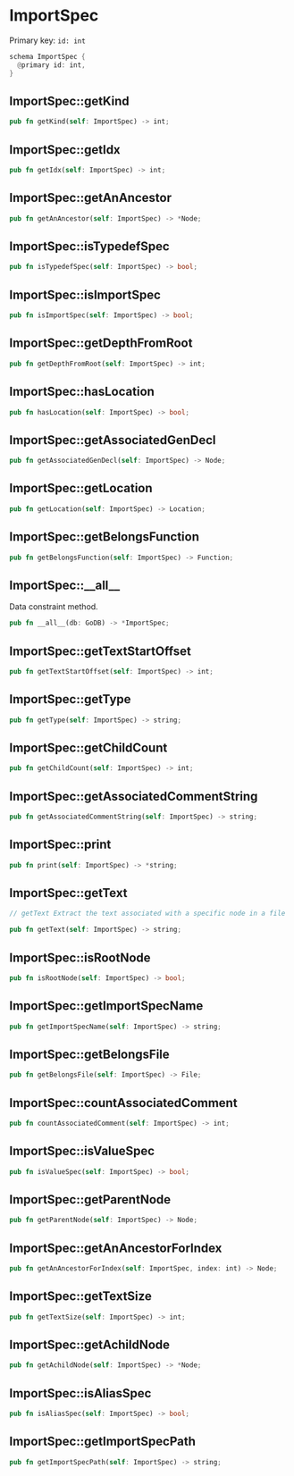 # ImportSpec

Primary key: `id: int`

```rust
schema ImportSpec {
  @primary id: int,
}
```
## ImportSpec::getKind

```rust
pub fn getKind(self: ImportSpec) -> int;
```
## ImportSpec::getIdx

```rust
pub fn getIdx(self: ImportSpec) -> int;
```
## ImportSpec::getAnAncestor

```rust
pub fn getAnAncestor(self: ImportSpec) -> *Node;
```
## ImportSpec::isTypedefSpec

```rust
pub fn isTypedefSpec(self: ImportSpec) -> bool;
```
## ImportSpec::isImportSpec

```rust
pub fn isImportSpec(self: ImportSpec) -> bool;
```
## ImportSpec::getDepthFromRoot

```rust
pub fn getDepthFromRoot(self: ImportSpec) -> int;
```
## ImportSpec::hasLocation

```rust
pub fn hasLocation(self: ImportSpec) -> bool;
```
## ImportSpec::getAssociatedGenDecl

```rust
pub fn getAssociatedGenDecl(self: ImportSpec) -> Node;
```
## ImportSpec::getLocation

```rust
pub fn getLocation(self: ImportSpec) -> Location;
```
## ImportSpec::getBelongsFunction

```rust
pub fn getBelongsFunction(self: ImportSpec) -> Function;
```
## ImportSpec::\_\_all\_\_

Data constraint method.

```rust
pub fn __all__(db: GoDB) -> *ImportSpec;
```
## ImportSpec::getTextStartOffset

```rust
pub fn getTextStartOffset(self: ImportSpec) -> int;
```
## ImportSpec::getType

```rust
pub fn getType(self: ImportSpec) -> string;
```
## ImportSpec::getChildCount

```rust
pub fn getChildCount(self: ImportSpec) -> int;
```
## ImportSpec::getAssociatedCommentString

```rust
pub fn getAssociatedCommentString(self: ImportSpec) -> string;
```
## ImportSpec::print

```rust
pub fn print(self: ImportSpec) -> *string;
```
## ImportSpec::getText

```java
// getText Extract the text associated with a specific node in a file
```
```rust
pub fn getText(self: ImportSpec) -> string;
```
## ImportSpec::isRootNode

```rust
pub fn isRootNode(self: ImportSpec) -> bool;
```
## ImportSpec::getImportSpecName

```rust
pub fn getImportSpecName(self: ImportSpec) -> string;
```
## ImportSpec::getBelongsFile

```rust
pub fn getBelongsFile(self: ImportSpec) -> File;
```
## ImportSpec::countAssociatedComment

```rust
pub fn countAssociatedComment(self: ImportSpec) -> int;
```
## ImportSpec::isValueSpec

```rust
pub fn isValueSpec(self: ImportSpec) -> bool;
```
## ImportSpec::getParentNode

```rust
pub fn getParentNode(self: ImportSpec) -> Node;
```
## ImportSpec::getAnAncestorForIndex

```rust
pub fn getAnAncestorForIndex(self: ImportSpec, index: int) -> Node;
```
## ImportSpec::getTextSize

```rust
pub fn getTextSize(self: ImportSpec) -> int;
```
## ImportSpec::getAchildNode

```rust
pub fn getAchildNode(self: ImportSpec) -> *Node;
```
## ImportSpec::isAliasSpec

```rust
pub fn isAliasSpec(self: ImportSpec) -> bool;
```
## ImportSpec::getImportSpecPath

```rust
pub fn getImportSpecPath(self: ImportSpec) -> string;
```
